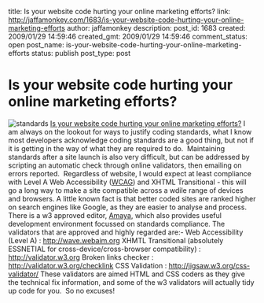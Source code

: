 title: Is your website code hurting your online marketing efforts?
link: http://jaffamonkey.com/1683/is-your-website-code-hurting-your-online-marketing-efforts
author: jaffamonkey
description: 
post_id: 1683
created: 2009/01/29 14:59:46
created_gmt: 2009/01/29 14:59:46
comment_status: open
post_name: is-your-website-code-hurting-your-online-marketing-efforts
status: publish
post_type: post

# Is your website code hurting your online marketing efforts?

![standards](http://farm4.static.flickr.com/3036/2850528811_5c0c1eec10_o.gif) [Is your website code hurting your online marketing efforts?](blog.unionstreetmedia.com/technology/is-your-website-code-hurting-your-online-marketing-efforts/  ) I am always on the lookout for ways to justify coding standards, what I know most developers acknowledge coding standards are a good thing, but not if it is getting in the way of what they are required to do.  Maintaining standards after a site launch is also very difficult, but can be addressed by scripting an automatic check through online validators, then emailing on errors reported.  Regardless of website, I would expect at least compliance with Level A Web Accessibility ([WCAG](http://www.w3.org/TR/WCAG20/)) and XHTML Transitional - this will go a long way to make a site compatible across a wdile range of devices and browsers. A little known fact is that better coded sites are ranked higher on search engines like Google, as they are easier to analyse and process. There is a w3 approved editor, [Amaya](http://www.w3.org/Amaya/), which also provides useful development environment focussed on standards compliance. The validators that are approved and highly regarded are:- Web Accessibility (Level A) : http://wave.webaim.org XHMTL Transitional (absolutely ESSNETIAL for cross-device/cross-browser compatibility) : http://validator.w3.org Broken links checker : http://validator.w3.org/checklink CSS Validation : http://jigsaw.w3.org/css-validator/ These validators are aimed HTML and CSS coders as they give the technical fix information, and some of the w3 validators will actually tidy up code for you.  So no excuses!